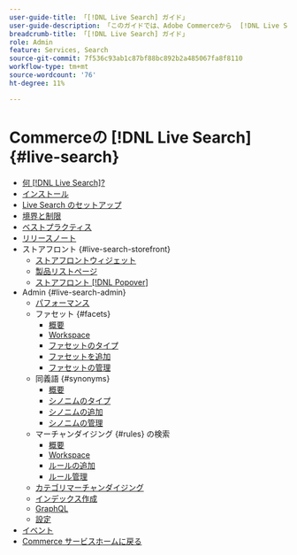 ```yaml
---
user-guide-title: 「[!DNL Live Search] ガイド」
user-guide-description: 「このガイドでは、Adobe Commerceから  [!DNL Live Search]  を使用する詳細な手順を説明します。」
breadcrumb-title: 「[!DNL Live Search] ガイド」
role: Admin
feature: Services, Search
source-git-commit: 7f536c93ab1c87bf88bc892b2a485067fa8f8110
workflow-type: tm+mt
source-wordcount: '76'
ht-degree: 11%

---
```


# Commerceの [!DNL Live Search] {#live-search}

- [何  [!DNL Live Search]?](overview.md)
- [インストール](install.md)
- [Live Search のセットアップ](workspace.md)
- [境界と制限](boundaries-limits.md)
- [ベストプラクティス](best-practice.md)
- [リリースノート](release-notes.md)
- ストアフロント {#live-search-storefront}
   - [ストアフロントウィジェット](storefront-widgets.md)
   - [製品リストページ](plp-styling.md)
   - [ストアフロント  [!DNL Popover]](storefront-popover.md)
- Admin {#live-search-admin}
   - [パフォーマンス](performance.md)
   - ファセット {#facets}
      - [概要](facets.md)
      - [Workspace](faceting-workspace.md)
      - [ファセットのタイプ](facets-type.md)
      - [ファセットを追加](facets-add.md)
      - [ファセットの管理](facets-manage.md)
   - 同義語 {#synonyms}
      - [概要](synonyms.md)
      - [シノニムのタイプ](synonyms-type.md)
      - [シノニムの追加](synonyms-add.md)
      - [シノニムの管理](synonyms-manage.md)
   - マーチャンダイジング {#rules} の検索
      - [概要](rules.md)
      - [Workspace](rules-workspace.md)
      - [ルールの追加](rules-add.md)
      - [ルール管理](rules-manage.md)
   - [カテゴリマーチャンダイジング](category-merch.md)
   - [インデックス作成](indexing.md)
   - [GraphQL](graphql.md)
   - [設定](settings.md)
- [イベント](events.md)
- [Commerce サービスホームに戻る ](https://experienceleague.adobe.com/docs/commerce-merchant-services/user-guides/home.html)
